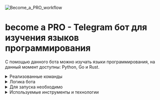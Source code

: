 ![Become_a_PRO_workflow](https://github.com/kkhitalenko/Become_a_PRO/actions/workflows/CI.yml/badge.svg)

# become a PRO - Telegram бот для изучения языков программирования
С помощью данного бота можно изучать языки программирования, на данный момент доступны: Python, Go и Rust.

<details>
   <summary>Реализованные команды</summary> 

- /help - помощь
- /start - начать обучение
- /continue - продолжить обучение
- /repeat - повторить сложные вопросы 
- /switch_language - переключиться на другой язык
- /feedback - предложить автору идею или сообщить об ошибке
- /github - посмотреть код Become_a_PRO на github и поставить ⭐️

</details>

<details>
   <summary>Логика бота</summary> 
   
![Image alt](https://github.com/kkhitalenko/Become_a_PRO/raw/main/mindmap.PNG)
   
</details>

<details>
   <summary>Для запуска необходимо</summary> 

Необходимые технологии: Docker, Docker-Compose

- Клонировать репозиторий и перейти в него в командной строке:
   ```
   git clone git@github.com:kkhitalenko/Become_a_PRO
   ```
   ```
   cd Become_a_PRO/infra/
   ```
- Создать .env файл и заполнить его по аналогии с файлом .env.example
- Запустить docker-compose:
   ```
   docker-compose up -d --build
   ```
- Последовательно выполнить следующие команды:
   ```
   docker-compose exec backend python manage.py migrate
   docker-compose exec backend python manage.py createsuperuser
   docker-compose exec backend python manage.py collectstatic --no-input 
   ```

- Выполнить следующую команду с указанием ваших db-user и db-name
   ```
   cat becomeapro.sql | docker exec -i BecomeaPRO_postgres psql -U <db-user> -d <db-name>
   ```
</details>

<details>
   <summary>Используемые инструменты и технологии</summary> 
   
- Poetry
- Pre-commit(ruff)
- Python
- Django
- DRF
- Aiogram
- Aiohttp
- Postgres
- Docker, Docker Compose
- Github Actions(CI:flake, isort)
<!-- Celery --> 
<!-- Redis --> 
<!-- Pytest --> 
<!-- K8s --> 

</details>
